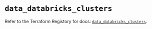 # `data_databricks_clusters`

Refer to the Terraform Registory for docs: [`data_databricks_clusters`](https://registry.terraform.io/providers/databricks/databricks/1.31.1/docs/data-sources/clusters).
